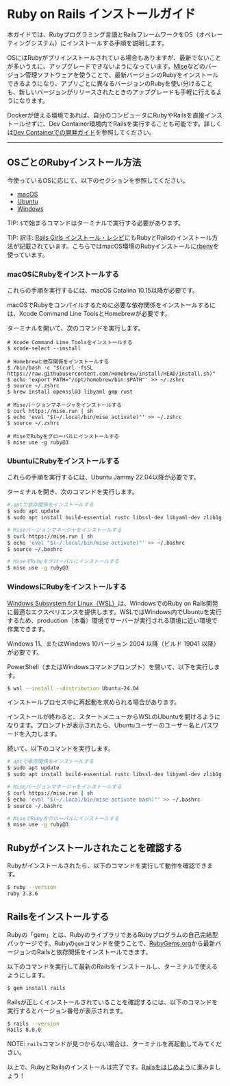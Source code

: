 Ruby on Rails インストールガイド
===========================

本ガイドでは、Rubyプログラミング言語とRailsフレームワークをOS（オペレーティングシステム）にインストールする手順を説明します。

OSにはRubyがプリインストールされている場合もありますが、最新でないことが多いうえに、アップグレードできないようになっています。[Mise](https://mise.jdx.dev/getting-started.html)などのバージョン管理ソフトウェアを使うことで、最新バージョンのRubyをインストールできるようになり、アプリごとに異なるバージョンのRubyを使い分けることも、新しいバージョンがリリースされたときのアップグレードも手軽に行えるようになります。

Dockerが使える環境であれば、自分のコンピュータにRubyやRailsを直接インストールせずに、Dev Container環境内でRailsを実行することも可能です。詳しくは[Dev Containerでの開発ガイド](getting_started_with_devcontainer.html)を参照してください。

--------------------------------------------------------------------------------

## OSごとのRubyインストール方法

今使っているOSに応じて、以下のセクションを参照してください。

* [macOS](#macosにrubyをインストールする)
* [Ubuntu](#ubuntuにrubyをインストールする)
* [Windows](#windowsにrubyをインストールする)

TIP: `$`で始まるコマンドはターミナルで実行する必要があります。

TIP: 訳注: [Rails Girls インストール・レシピ](https://railsgirls.jp/install)にもRubyとRailsのインストール方法が記載されています。こちらではmacOS環境のRubyインストールに[rbenv](https://github.com/rbenv/rbenv)を使っています。

### macOSにRubyをインストールする

これらの手順を実行するには、macOS Catalina 10.15以降が必要です。

macOSでRubyをコンパイルするために必要な依存関係をインストールするには、Xcode Command Line ToolsとHomebrewが必要です。

ターミナルを開いて、次のコマンドを実行します。

```shell
# Xcode Command Line Toolsをインストールする
$ xcode-select --install

# Homebrewと依存関係をインストールする
$ /bin/bash -c "$(curl -fsSL https://raw.githubusercontent.com/Homebrew/install/HEAD/install.sh)"
$ echo 'export PATH="/opt/homebrew/bin:$PATH"' >> ~/.zshrc
$ source ~/.zshrc
$ brew install openssl@3 libyaml gmp rust

# Miseバージョンマネージャをインストールする
$ curl https://mise.run | sh
$ echo 'eval "$(~/.local/bin/mise activate)"' >> ~/.zshrc
$ source ~/.zshrc

# MiseでRubyをグローバルにインストールする
$ mise use -g ruby@3
```

### UbuntuにRubyをインストールする

これらの手順を実行するには、Ubuntu Jammy 22.04以降が必要です。

ターミナルを開き、次のコマンドを実行します。

```bash
# aptで依存関係をインストールする
$ sudo apt update
$ sudo apt install build-essential rustc libssl-dev libyaml-dev zlib1g-dev libgmp-dev

# Miseバージョンマネージャをインストールする
$ curl https://mise.run | sh
$ echo 'eval "$(~/.local/bin/mise activate)"' >> ~/.bashrc
$ source ~/.bashrc

# MiseでRubyをグローバルにインストールする
$ mise use -g ruby@3
```

### WindowsにRubyをインストールする

[Windows Subsystem for Linux（WSL）][WSL]は、WindowsでのRuby on Rails開発に最適なエクスペリエンスを提供します。WSLではWindows内でUbuntuを実行するため、production（本番）環境でサーバーが実行される環境に近い環境で作業できます。

Windows 11、またはWindows 10バージョン 2004 以降（ビルド 19041 以降）が必要です。

PowerShell（またはWindowsコマンドプロンプト）を開いて、以下を実行します。

```bash
$ wsl --install --distribution Ubuntu-24.04
```

インストールプロセス中に再起動を求められる場合があります。

インストールが終わると、スタートメニューからWSLのUbuntuを開けるようになります。プロンプトが表示されたら、Ubuntuユーザーのユーザー名とパスワードを入力します。

続いて、以下のコマンドを実行します。

```bash
# aptで依存関係をインストールする
$ sudo apt update
$ sudo apt install build-essential rustc libssl-dev libyaml-dev zlib1g-dev libgmp-dev

# Miseバージョンマネージャをインストールする
$ curl https://mise.run | sh
$ echo 'eval "$(~/.local/bin/mise activate bash)"' >> ~/.bashrc
$ source ~/.bashrc

# MiseでRubyをグローバルにインストールする
$ mise use -g ruby@3
```

[WSL]:
  https://ja.wikipedia.org/wiki/Windows_Subsystem_for_Linux

Rubyがインストールされたことを確認する
---------------------------

Rubyがインストールされたら、以下のコマンドを実行して動作を確認できます。

```bash
$ ruby --version
ruby 3.3.6
```

Railsをインストールする
----------------

Rubyの「gem」とは、RubyのライブラリであるRubyプログラムの自己完結型パッケージです。Rubyの`gem`コマンドを使うことで、[RubyGems.org](https://rubygems.org)から最新バージョンのRailsと依存関係をインストールできます。

以下のコマンドを実行して最新のRailsをインストールし、ターミナルで使えるようにします。

```bash
$ gem install rails
```

Railsが正しくインストールされていることを確認するには、以下のコマンドを実行するとバージョン番号が表示されます。

```bash
$ rails --version
Rails 8.0.0
```

NOTE: `rails`コマンドが見つからない場合は、ターミナルを再起動してみてください。

以上で、RubyとRailsのインストールは完了です。[Railsをはじめよう](getting_started.html)に進みましょう！
